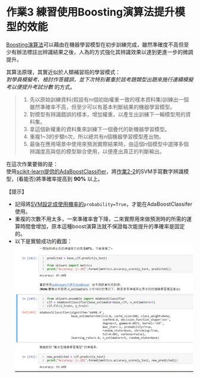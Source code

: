 # **作業3** 練習使用Boosting演算法提升模型的效能

[Boosting演算法](https://www.analyticsvidhya.com/blog/2015/11/quick-introduction-boosting-algorithms-machine-learning/)可以藉由在機器學習模型在初步訓練完成，雖然準確度不高但至少有辦法標註出辨識結果之後，人為的方式強化其辨識效果以達到更進一步的微調提升。

其算法原理，其實近似於人類補習班的學習模式：  
_對學員模擬考、檢討作答錯誤，並下次特別著重於該考題類型出題來施行連續模擬考以便提升考試分數_ 的方式。

>1. 先以原始訓練資料(假設有m個初始權重一致的樣本資料集)訓練出一個雖然準確率不高，但至少可以有基本判斷結果的機器學習模型。
>2. 對模型有辨識錯誤的樣本，增加權重，以產生出訓練下一輪模型用的資料集。
>3. 拿這個新權重的資料集來訓練下一個疊代的新機器學習模型。
>4. 重複1~3的步驟n次，所以總共有n個機器學習模型產出物。
>5. 最後在應用場景中使用來預測實際結果時，由這個n個模型中選擇多個辨識度高與低的模型聯合使用，以便產出真正的判斷輸出。

在這次作業要做的是：  
使用[scikit-learn提供的AdaBoostClassifier](https://scikit-learn.org/stable/modules/generated/sklearn.ensemble.AdaBoostClassifier.html#sklearn.ensemble.AdaBoostClassifier)，將[作業2-2](../20190731/work2.md)的SVM手寫數字辨識模型，(看能否)將準確率提高到 **90%** 以上。

【提示】  

- 記得將[SVM設定成使用機率的](https://scikit-learn.org/stable/modules/generated/sklearn.svm.SVC.html)`probability=True`，才能在AdaBoostClassifer使用。
- 重複的次數不用太多，一來準確率會下降，二來實際用來做預測時的所需的運算時間會增加，原本這種boost演算法就不保證每次能提升的準確率是固定的。
- 以下是實驗成功的截圖：  
  ![success train higher rate model](./img/work3_result.png)
